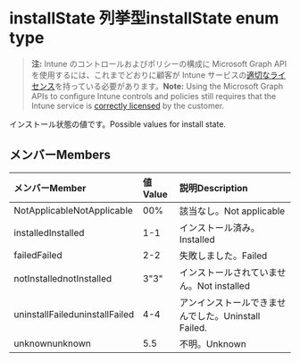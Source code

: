 # <a name="installstate-enum-type"></a><span data-ttu-id="fabff-101">installState 列挙型</span><span class="sxs-lookup"><span data-stu-id="fabff-101">installState enum type</span></span>

> <span data-ttu-id="fabff-102">**注:** Intune のコントロールおよびポリシーの構成に Microsoft Graph API を使用するには、これまでどおりに顧客が Intune サービスの[適切なライセンス](https://go.microsoft.com/fwlink/?linkid=839381)を持っている必要があります。</span><span class="sxs-lookup"><span data-stu-id="fabff-102">**Note:** Using the Microsoft Graph APIs to configure Intune controls and policies still requires that the Intune service is [correctly licensed](https://go.microsoft.com/fwlink/?linkid=839381) by the customer.</span></span>

<span data-ttu-id="fabff-103">インストール状態の値です。</span><span class="sxs-lookup"><span data-stu-id="fabff-103">Possible values for install state.</span></span>
## <a name="members"></a><span data-ttu-id="fabff-104">メンバー</span><span class="sxs-lookup"><span data-stu-id="fabff-104">Members</span></span>
|<span data-ttu-id="fabff-105">メンバー</span><span class="sxs-lookup"><span data-stu-id="fabff-105">Member</span></span>|<span data-ttu-id="fabff-106">値</span><span class="sxs-lookup"><span data-stu-id="fabff-106">Value</span></span>|<span data-ttu-id="fabff-107">説明</span><span class="sxs-lookup"><span data-stu-id="fabff-107">Description</span></span>|
|:---|:---|:---|
|<span data-ttu-id="fabff-108">NotApplicable</span><span class="sxs-lookup"><span data-stu-id="fabff-108">NotApplicable</span></span>|<span data-ttu-id="fabff-109">0</span><span class="sxs-lookup"><span data-stu-id="fabff-109">0%</span></span>|<span data-ttu-id="fabff-110">該当なし。</span><span class="sxs-lookup"><span data-stu-id="fabff-110">Not applicable</span></span>|
|<span data-ttu-id="fabff-111">installed</span><span class="sxs-lookup"><span data-stu-id="fabff-111">Installed</span></span>|<span data-ttu-id="fabff-112">1</span><span class="sxs-lookup"><span data-stu-id="fabff-112">-1</span></span>|<span data-ttu-id="fabff-113">インストール済み。</span><span class="sxs-lookup"><span data-stu-id="fabff-113">Installed</span></span>|
|<span data-ttu-id="fabff-114">failed</span><span class="sxs-lookup"><span data-stu-id="fabff-114">Failed</span></span>|<span data-ttu-id="fabff-115">2</span><span class="sxs-lookup"><span data-stu-id="fabff-115">-2</span></span>|<span data-ttu-id="fabff-116">失敗しました。</span><span class="sxs-lookup"><span data-stu-id="fabff-116">Failed</span></span>|
|<span data-ttu-id="fabff-117">notInstalled</span><span class="sxs-lookup"><span data-stu-id="fabff-117">notInstalled</span></span>|<span data-ttu-id="fabff-118">3</span><span class="sxs-lookup"><span data-stu-id="fabff-118">"3"</span></span>|<span data-ttu-id="fabff-119">インストールされていません。</span><span class="sxs-lookup"><span data-stu-id="fabff-119">Not installed</span></span>|
|<span data-ttu-id="fabff-120">uninstallFailed</span><span class="sxs-lookup"><span data-stu-id="fabff-120">uninstallFailed</span></span>|<span data-ttu-id="fabff-121">4</span><span class="sxs-lookup"><span data-stu-id="fabff-121">-4</span></span>|<span data-ttu-id="fabff-122">アンインストールできませんでした。</span><span class="sxs-lookup"><span data-stu-id="fabff-122">Uninstall Failed.</span></span>|
|<span data-ttu-id="fabff-123">unknown</span><span class="sxs-lookup"><span data-stu-id="fabff-123">unknown</span></span>|<span data-ttu-id="fabff-124">5</span><span class="sxs-lookup"><span data-stu-id="fabff-124">.5</span></span>|<span data-ttu-id="fabff-125">不明。</span><span class="sxs-lookup"><span data-stu-id="fabff-125">Unknown</span></span>|



